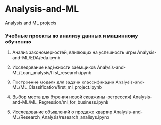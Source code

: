 # Analysis-and-ML
Analysis and ML projects 

### Учебные проекты по анализу данных и машинному обучению

1) Анализ закономерностей, влияющих на успешность игры 
   Analysis-and-ML/EDA/eda.ipynb
   
2) Исследование надёжности заёмщиков
   Analysis-and-ML/Loan_analysis/first_research.ipynb
   
3) Построение модели для задачи классификации
   Analysis-and-ML/ML_Classification/first_ml_project.ipynb
   
4) Выбор места для бурения новой скважины (регрессия)
   Analysis-and-ML/ML_Regression/ml_for_business.ipynb
   
5) Исследование объявлений о продаже квартир
   Analysis-and-ML/Research_Analysis/research_analisys.ipynb


